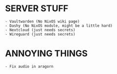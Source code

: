 # SERVER STUFF
    - Vaultwarden (No NixOS wiki page)
    - Dashy (No NixOS module, might be a little hard)
    - Nextcloud (just needs secrets)
    - Wireguard (just needs secrets)
# ANNOYING THINGS
    - Fix audio in aragorn
